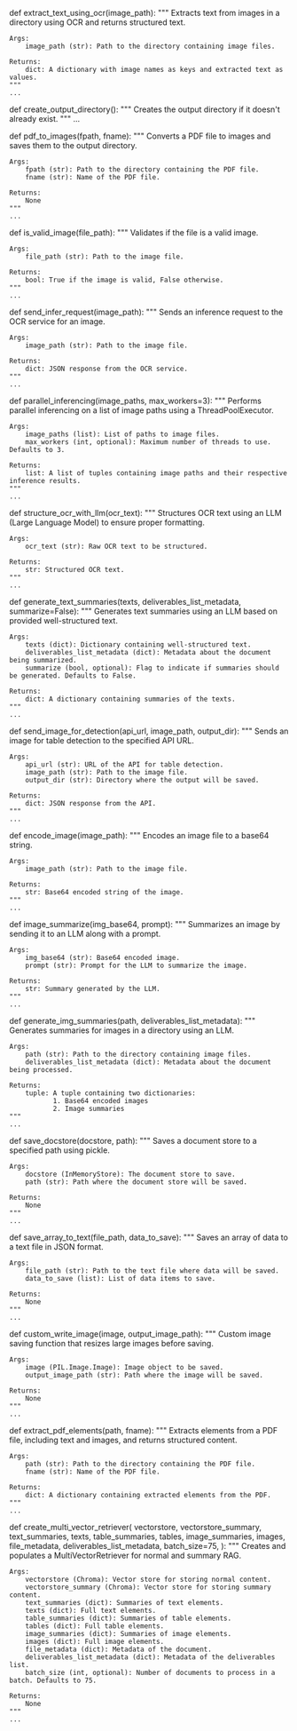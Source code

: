 def extract_text_using_ocr(image_path):
    """
    Extracts text from images in a directory using OCR and returns structured text.

    Args:
        image_path (str): Path to the directory containing image files.

    Returns:
        dict: A dictionary with image names as keys and extracted text as values.
    """
    ...

def create_output_directory():
    """
    Creates the output directory if it doesn't already exist.
    """
    ...

def pdf_to_images(fpath, fname):
    """
    Converts a PDF file to images and saves them to the output directory.

    Args:
        fpath (str): Path to the directory containing the PDF file.
        fname (str): Name of the PDF file.

    Returns:
        None
    """
    ...

def is_valid_image(file_path):
    """
    Validates if the file is a valid image.

    Args:
        file_path (str): Path to the image file.

    Returns:
        bool: True if the image is valid, False otherwise.
    """
    ...

def send_infer_request(image_path):
    """
    Sends an inference request to the OCR service for an image.

    Args:
        image_path (str): Path to the image file.

    Returns:
        dict: JSON response from the OCR service.
    """
    ...

def parallel_inferencing(image_paths, max_workers=3):
    """
    Performs parallel inferencing on a list of image paths using a ThreadPoolExecutor.

    Args:
        image_paths (list): List of paths to image files.
        max_workers (int, optional): Maximum number of threads to use. Defaults to 3.

    Returns:
        list: A list of tuples containing image paths and their respective inference results.
    """
    ...

def structure_ocr_with_llm(ocr_text):
    """
    Structures OCR text using an LLM (Large Language Model) to ensure proper formatting.

    Args:
        ocr_text (str): Raw OCR text to be structured.

    Returns:
        str: Structured OCR text.
    """
    ...

def generate_text_summaries(texts, deliverables_list_metadata, summarize=False):
    """
    Generates text summaries using an LLM based on provided well-structured text.

    Args:
        texts (dict): Dictionary containing well-structured text.
        deliverables_list_metadata (dict): Metadata about the document being summarized.
        summarize (bool, optional): Flag to indicate if summaries should be generated. Defaults to False.

    Returns:
        dict: A dictionary containing summaries of the texts.
    """
    ...

def send_image_for_detection(api_url, image_path, output_dir):
    """
    Sends an image for table detection to the specified API URL.

    Args:
        api_url (str): URL of the API for table detection.
        image_path (str): Path to the image file.
        output_dir (str): Directory where the output will be saved.

    Returns:
        dict: JSON response from the API.
    """
    ...

def encode_image(image_path):
    """
    Encodes an image file to a base64 string.

    Args:
        image_path (str): Path to the image file.

    Returns:
        str: Base64 encoded string of the image.
    """
    ...

def image_summarize(img_base64, prompt):
    """
    Summarizes an image by sending it to an LLM along with a prompt.

    Args:
        img_base64 (str): Base64 encoded image.
        prompt (str): Prompt for the LLM to summarize the image.

    Returns:
        str: Summary generated by the LLM.
    """
    ...

def generate_img_summaries(path, deliverables_list_metadata):
    """
    Generates summaries for images in a directory using an LLM.

    Args:
        path (str): Path to the directory containing image files.
        deliverables_list_metadata (dict): Metadata about the document being processed.

    Returns:
        tuple: A tuple containing two dictionaries: 
               1. Base64 encoded images
               2. Image summaries
    """
    ...

def save_docstore(docstore, path):
    """
    Saves a document store to a specified path using pickle.

    Args:
        docstore (InMemoryStore): The document store to save.
        path (str): Path where the document store will be saved.

    Returns:
        None
    """
    ...

def save_array_to_text(file_path, data_to_save):
    """
    Saves an array of data to a text file in JSON format.

    Args:
        file_path (str): Path to the text file where data will be saved.
        data_to_save (list): List of data items to save.

    Returns:
        None
    """
    ...

def custom_write_image(image, output_image_path):
    """
    Custom image saving function that resizes large images before saving.

    Args:
        image (PIL.Image.Image): Image object to be saved.
        output_image_path (str): Path where the image will be saved.

    Returns:
        None
    """
    ...

def extract_pdf_elements(path, fname):
    """
    Extracts elements from a PDF file, including text and images, and returns structured content.

    Args:
        path (str): Path to the directory containing the PDF file.
        fname (str): Name of the PDF file.

    Returns:
        dict: A dictionary containing extracted elements from the PDF.
    """
    ...

def create_multi_vector_retriever(
    vectorstore,
    vectorstore_summary,
    text_summaries,
    texts,
    table_summaries,
    tables,
    image_summaries,
    images,
    file_metadata,
    deliverables_list_metadata,
    batch_size=75,
):
    """
    Creates and populates a MultiVectorRetriever for normal and summary RAG.

    Args:
        vectorstore (Chroma): Vector store for storing normal content.
        vectorstore_summary (Chroma): Vector store for storing summary content.
        text_summaries (dict): Summaries of text elements.
        texts (dict): Full text elements.
        table_summaries (dict): Summaries of table elements.
        tables (dict): Full table elements.
        image_summaries (dict): Summaries of image elements.
        images (dict): Full image elements.
        file_metadata (dict): Metadata of the document.
        deliverables_list_metadata (dict): Metadata of the deliverables list.
        batch_size (int, optional): Number of documents to process in a batch. Defaults to 75.

    Returns:
        None
    """
    ...

